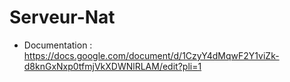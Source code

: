 # Serveur-Nat
- Documentation :
  https://docs.google.com/document/d/1CzyY4dMqwF2Y1viZk-d8knGxNxp0tfmjVkXDWNlRLAM/edit?pli=1
